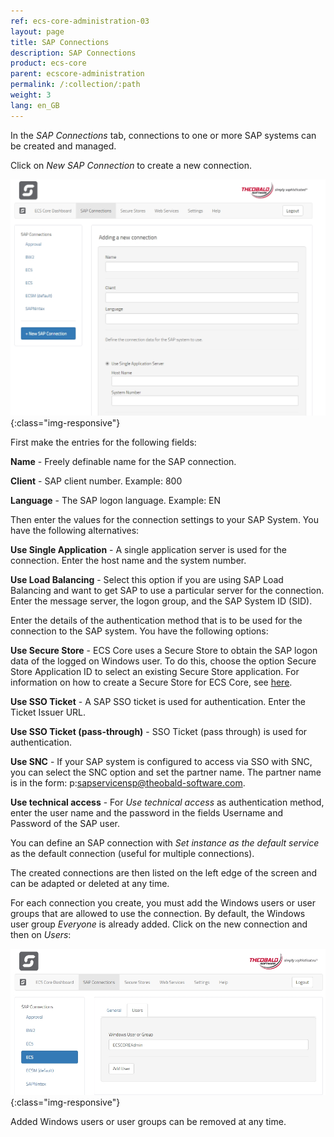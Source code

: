 ```yaml
---
ref: ecs-core-administration-03
layout: page
title: SAP Connections
description: SAP Connections
product: ecs-core
parent: ecscore-administration
permalink: /:collection/:path
weight: 3
lang: en_GB
---
```


In the *SAP Connections* tab, connections to one or more SAP systems can be created and managed.  

Click on *New SAP Connection* to create a new connection.

![ecscore-managementsite_sapconnection-1.jpg](/img/content/ecscore-managementsite_sapconnection-1.jpg){:class="img-responsive"}

First make the entries for the following fields:

**Name** - Freely definable name for the SAP connection.

**Client** - SAP client number.	Example: 800

**Language** - The SAP logon language. Example: EN <br>


Then enter the values for the connection settings to your SAP System. You have the following alternatives:

**Use Single Application** - A single application server is used for the connection. Enter the host name and the system number.

**Use Load Balancing** - Select this option if you are using SAP Load Balancing and want to get SAP to use a particular server for the connection. Enter the message server, the logon group, and the SAP System ID (SID). <br>

Enter the details of the authentication method that is to be used for the connection to the SAP system. You have the following options:

**Use Secure Store** - ECS Core uses a Secure Store to obtain the SAP logon data of the logged on Windows user.
					To do this, choose the option Secure Store Application ID to select an existing Secure Store application. 
					For information on how to create a Secure Store for ECS Core, see [here](./ecscore-secure-store). 

**Use SSO Ticket** - A SAP SSO ticket is used for authentication. Enter the Ticket Issuer URL. 

**Use SSO Ticket (pass-through)** - SSO Ticket (pass through) is used for authentication.
 

**Use SNC** - If your SAP system is configured to access via SSO with SNC, you can select the SNC option and set the partner name. The partner name is in the form: p:sapservicensp@theobald-software.com. 

**Use technical access** - For *Use technical access* as authentication method, enter the user name and the password in the fields Username and Password of the SAP user.

You can define an SAP connection with *Set instance as the default service* as the default connection (useful for multiple connections). <br>


The created connections are then listed on the left edge of the screen and can be adapted or deleted at any time.

For each connection you create, you must add the Windows users or user groups that are allowed to use the connection. By default, the Windows user group *Everyone* is already added. 
Click on the new connection and then on *Users*:

![ecscore-managementsite_sapconnection-2.jpg](/img/content/ecscore-managementsite_sapconnection-2.jpg){:class="img-responsive"}

Added Windows users or user groups can be removed at any time.